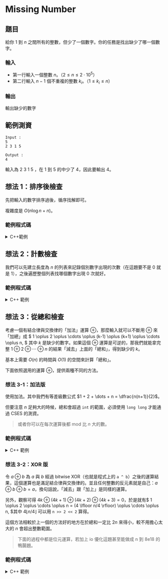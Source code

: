 Missing Number
===

題目
---
給你 $1$ 到 $n$ 之間所有的整數，但少了一個數字。你的任務是找出缺少了哪一個數字。

### 輸入
- 第一行輸入一個整數 $n$。（$2 \le n \le 2 \cdot 10^5$）
- 第二行輸入 $n-1$ 個不重複的整數 $k_i$。（$1 \le k_i \le n$）

### 輸出
輸出缺少的數字

範例測資
---
```
Input : 
5
2 3 1 5

Output :
4
```

輸入為 $2$ $3$ $1$ $5$ ，在 $1$ 到 $5$ 的中少了 $4$，因此要輸出 $4$。

想法 1：排序後檢查
---
先把輸入的數字排序過後，循序找解即可。

複雜度是 $O(n\log n+n)$。

### 範例程式碼

<details> 
<summary>C++範例</summary>
    ```cpp
    #include <bits/stdc++.h>
    using namespace std;

    int main() {
        int n, x;
        vector<int> xs;
        cin >> n;
        for (int i = 0; i < n - 1; i++) {
            cin >> x;
            xs.push_back(x);
        }
        sort(xs.begin(), xs.end());
        for (int i = 0; i < n; i++) {
            if(xs[i] != i + 1) {
                cout << i + 1;
                break;
            }
        }
    }
    ```
</details>

想法 2：計數檢查
---
我們可以先建立長度為 $n$ 的列表來記錄個別數字出現的次數（在這題要不是 $0$ 就是 $1$），之後遍歷整個列表找哪個數字出現 $0$ 次就好。

### 範例程式碼

<details>
<summary>C++ 範例 </summary>
    ```cpp
    #include <bits/stdc++.h>
    using namespace std;

    int main() {
        int n, x;
        cin >> n;
        vector<int> cnt(n, 0);
        for (int i = 0; i < n - 1; i++) {
            cin >> x;
            cnt[x-1] = 1;
        }
        for (int i = 0; i < n; i++) {
            if(cnt[i] == 0) {
                cout << i + 1;
                break;
            }
        }
    }   
    ```
</details>

想法 3：從總和檢查
---
考慮一個有結合律與交換律的「加法」運算 $\oplus$，那麼輸入就可以不斷用 $\oplus$ 來「加總」成 $
  1 \oplus 2 \oplus \cdots \oplus (k-1) \oplus (k+1) \oplus \cdots \oplus n,
$ 其中 $k$ 是缺少的數字。如果這個 $\oplus$ 運算是可逆的，那我們就能拿完整 $1 \oplus 2 \oplus \cdots \oplus n$ 的結果「減去」上面的「總和」，得到缺少的 $k$。

基本上需要 $O(n)$ 的時間與 $O(1)$ 的空間來計算「總和」。

下面依照選用的運算 $\oplus$，提供兩種不同的方法。

### 想法 3-1：加法版
使用加法。其中我們有等差級數公式 $1 + 2 + \dots + n = \dfrac{n(n+1)}{2}$。

但要注意 $n$ 足夠大的時候，總和會超過 `int` 的範圍，必須使用 `long long` 才能通過 CSES 的測資。

> 或者你可以在每次運算後都 mod 比 $n$ 大的數。

### 範例程式碼

<details>
<summary>C++ 範例 </summary>
    ```cpp
    #include <bits/stdc++.h>
    using namespace std;

    int main() {
        long long n, x;
        long long sum = 0;
        cin >> n;
        for (int i = 0; i < n - 1; i++) {
            cin >> x;
            sum += x;
        }
        cout << (n * (n + 1) / 1) - sum;
    }
    ```
</details>

### 想法 3-2：XOR 版
令 $a \oplus b$ 為 $a$ 與 $b$ 經過 bitwise XOR（也就是程式上的 `a ^ b`）之後的運算結果，這個運算也是滿足結合律與交換律的。並且任何整數的反元素就是自己：$a \oplus b \oplus b = a$，換句話說，「減去」跟「加上」是同樣的運算。

另外，觀察可得 $4k \oplus (4k+1) \oplus (4k+2) \oplus (4k+3) = 0$，於是就有$
  1 \oplus 2 \oplus \cdots \oplus n
  = (4 \lfloor n/4 \rfloor) \oplus \cdots \oplus n,
$其中 $4 \lfloor n/4 \rfloor$ 可以用 `n >> 2 << 2` 算得。

這個方法相較於上一個的方法好的地方在於總和一定比 $2n$ 來得小，較不用擔心太大的 $n$ 會超出整數範圍。

> 下面的過程中都是位元運算，若加上 io 優化這題甚至能做成 n 到 8e18 的鴨腸題。

### 範例程式碼

<details>
<summary>C++ 範例 </summary>
    ```cpp
    #include <bits/stdc++.h>
    using namespace std;

    int main() {
        int n, x;
        int all = 0, sum = 0;
        cin >> n;
        for (int i = 0; i < n - 1; i++) {
            cin >> x;
            sum ^= x;
        }
        for (int i = n >> 2 << 2; i <= n; i++) {
            all ^= i;
        }
        cout << (all ^ sum);
    }
    ```
</details>
